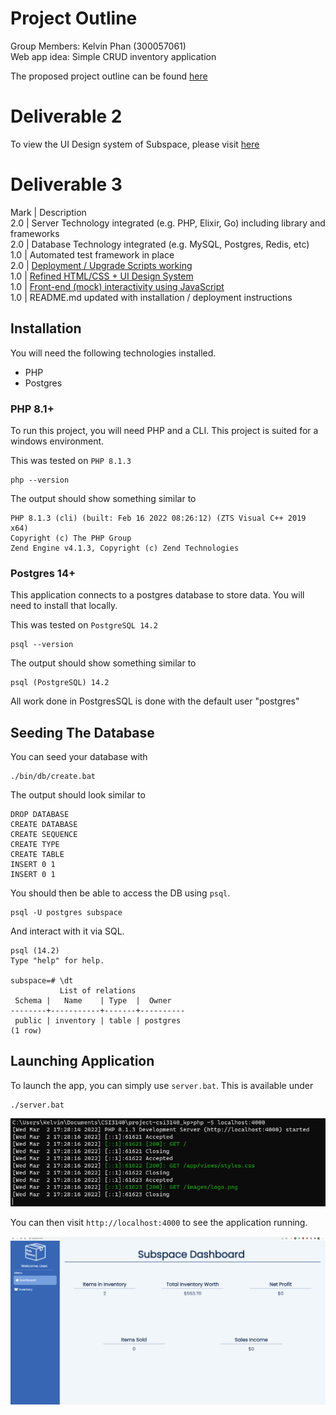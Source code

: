 # Project Outline

Group Members: Kelvin Phan (300057061)<br>
Web app idea: Simple CRUD inventory application

The proposed project outline can be found [here](docs/ProjectDescription.md)

# Deliverable 2

To view the UI Design system of Subspace, please visit [here](docs/UIDesignSystem.md)

# Deliverable 3

Mark | Description <br>
2.0  | Server Technology integrated (e.g. PHP, Elixir, Go) including library and frameworks <br>
2.0  | Database Technology integrated (e.g. MySQL, Postgres, Redis, etc) <br>
1.0  | Automated test framework in place <br>
2.0  | [Deployment / Upgrade Scripts working](docs/Deliverable3.md#deployment-scripts) <br>
1.0  | [Refined HTML/CSS + UI Design System](docs/Deliverable3.md#refined-design-system) <br>
1.0  | [Front-end (mock) interactivity using JavaScript](docs/Deliverable3.md#javascript) <br>
1.0  | README.md updated with installation / deployment instructions <br>

## Installation

You will need the following technologies installed.

* PHP
* Postgres

### PHP 8.1+

To run this project, you will need PHP and a CLI.
This project is suited for a windows environment.

This was tested on `PHP 8.1.3`

```
php --version
```

The output should show something similar to

```
PHP 8.1.3 (cli) (built: Feb 16 2022 08:26:12) (ZTS Visual C++ 2019 x64)
Copyright (c) The PHP Group
Zend Engine v4.1.3, Copyright (c) Zend Technologies
```

### Postgres 14+

This application connects to a postgres database to store data.
You will need to install that locally.

This was tested on `PostgreSQL 14.2`

```
psql --version
```

The output should show something similar to

```
psql (PostgreSQL) 14.2
```

All work done in PostgresSQL is done with the default user "postgres"

## Seeding The Database

You can seed your database with

```
./bin/db/create.bat
```

The output should look similar to

```
DROP DATABASE
CREATE DATABASE
CREATE SEQUENCE
CREATE TYPE
CREATE TABLE
INSERT 0 1
INSERT 0 1
```

You should then be able to access the DB using `psql`.

```
psql -U postgres subspace
```

And interact with it via SQL.

```
psql (14.2)
Type "help" for help.

subspace=# \dt
           List of relations
 Schema |   Name    | Type  |  Owner
--------+-----------+-------+----------
 public | inventory | table | postgres
(1 row)
```

## Launching Application

To launch the app, you can simply use `server.bat`.
This is available under

```
./server.bat
```

![Application Launched](/images/app_launched.png)

You can then visit `http://localhost:4000` to see the application running.

![Visiting the home page](/images/app_running.PNG)
